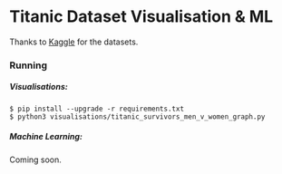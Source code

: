 # Titanic Dataset Visualisation & ML

Thanks to [Kaggle](https://www.kaggle.com/c/titanic) for the datasets.

### Running

##### Visualisations:

```
$ pip install --upgrade -r requirements.txt
$ python3 visualisations/titanic_survivors_men_v_women_graph.py
```

##### Machine Learning:

Coming soon.